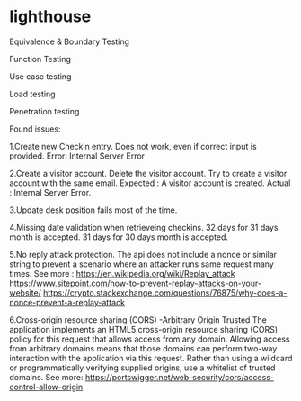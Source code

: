 # lighthouse

Equivalence & Boundary Testing

Function Testing

Use case testing

Load testing

Penetration testing



Found issues:

  1.Create new Checkin entry. Does not work, even if correct input is provided. 
Error: Internal Server Error

  2.Create a visitor account. Delete the visitor account. Try to create a visitor account with the same email.
Expected : A visitor account is created.
Actual : Internal Server Error. 

  3.Update desk position fails most of the time. 

  4.Missing date validation when retrieveing checkins. 
      32 days for 31 days month is accepted. 
      31 days for 30 days month is accepted. 

  5.No reply attack protection. The api does not include a nonce or similar string to prevent a scenario where an attacker runs same request many times.
    See more : https://en.wikipedia.org/wiki/Replay_attack
               https://www.sitepoint.com/how-to-prevent-replay-attacks-on-your-website/
               https://crypto.stackexchange.com/questions/76875/why-does-a-nonce-prevent-a-replay-attack

  6.Cross-origin resource sharing (CORS) -Arbitrary Origin Trusted
     The application implements an HTML5 cross-origin resource sharing (CORS) policy for this request that allows access from any domain. 
     Allowing access from arbitrary domains means that those domains can perform two-way interaction with the application via this request. 
     Rather than using a wildcard or programmatically verifying supplied origins, use a whitelist of trusted domains.
     See more: 
         https://portswigger.net/web-security/cors/access-control-allow-origin


